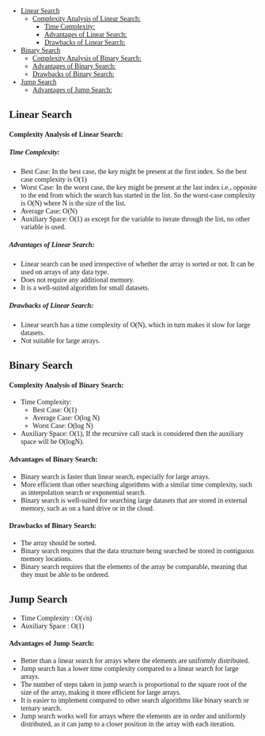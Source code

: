 <font face="Microsoft YaHei">
<font face="times new roman">

- [Linear Search](#linear-search)
    - [Complexity Analysis of Linear Search:](#complexity-analysis-of-linear-search)
      - [Time Complexity:](#time-complexity)
      - [Advantages of Linear Search:](#advantages-of-linear-search)
      - [Drawbacks of Linear Search:](#drawbacks-of-linear-search)
- [Binary Search](#binary-search)
    - [Complexity Analysis of Binary Search:](#complexity-analysis-of-binary-search)
    - [Advantages of Binary Search:](#advantages-of-binary-search)
    - [Drawbacks of Binary Search:](#drawbacks-of-binary-search)
- [Jump Search](#jump-search)
    - [Advantages of Jump Search:](#advantages-of-jump-search)

## Linear Search

#### Complexity Analysis of Linear Search:

##### Time Complexity:

- Best Case: In the best case, the key might be present at the first index. So the best case complexity is O(1)
- Worst Case: In the worst case, the key might be present at the last index i.e., opposite to the end from which the search has started in the list. So the worst-case complexity is O(N) where N is the size of the list.
- Average Case: O(N)
- Auxiliary Space: O(1) as except for the variable to iterate through the list, no other variable is used.

##### Advantages of Linear Search:

- Linear search can be used irrespective of whether the array is sorted or not. It can be used on arrays of any data type.
- Does not require any additional memory.
- It is a well-suited algorithm for small datasets.

##### Drawbacks of Linear Search:

- Linear search has a time complexity of O(N), which in turn makes it slow for large datasets.
- Not suitable for large arrays.

## Binary Search

#### Complexity Analysis of Binary Search:
- Time Complexity:
  - Best Case: O(1)
  - Average Case: O(log N)
  - Worst Case: O(log N)
- Auxiliary Space: O(1), If the recursive call stack is considered then the auxiliary space will be O(logN).
#### Advantages of Binary Search:
- Binary search is faster than linear search, especially for large arrays.
- More efficient than other searching algorithms with a similar time complexity, such as interpolation search or exponential search.
- Binary search is well-suited for searching large datasets that are stored in external memory, such as on a hard drive or in the cloud.

#### Drawbacks of Binary Search:

- The array should be sorted.
- Binary search requires that the data structure being searched be stored in contiguous memory locations.
- Binary search requires that the elements of the array be comparable, meaning that they must be able to be ordered.

## Jump Search

- Time Complexity : O(√n)
- Auxiliary Space : O(1)

#### Advantages of Jump Search:

- Better than a linear search for arrays where the elements are uniformly distributed.
- Jump search has a lower time complexity compared to a linear search for large arrays.
- The number of steps taken in jump search is proportional to the square root of the size of the array, making it more efficient for large arrays.
- It is easier to implement compared to other search algorithms like binary search or ternary search.
- Jump search works well for arrays where the elements are in order and uniformly distributed, as it can jump to a closer position in the array with each iteration.
